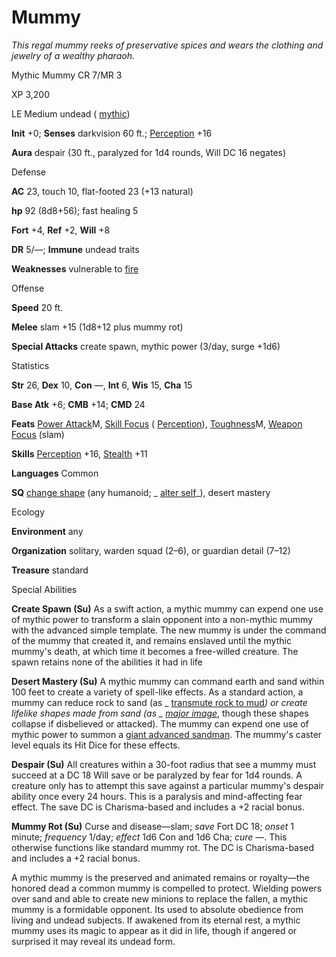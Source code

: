 # Mummy

_This regal mummy reeks of preservative spices and wears the clothing and jewelry of a wealthy pharaoh._

Mythic Mummy CR 7/MR 3

XP 3,200

LE Medium undead ( [mythic](/pathfinderRPG/prd/mythicAdventures/mythicMonsters.html#_mythic-subtype))

**Init** +0; **Senses** darkvision 60 ft.; [Perception](/pathfinderRPG/prd/skills/perception.html#_perception) +16

**Aura** despair (30 ft., paralyzed for 1d4 rounds, Will DC 16 negates)

Defense

**AC** 23, touch 10, flat-footed 23 (+13 natural)

**hp** 92 (8d8+56); fast healing 5

**Fort** +4, **Ref** +2, **Will** +8

**DR** 5/—; **Immune** undead traits

**Weaknesses** vulnerable to [fire](/pathfinderRPG/prd/monsters/creatureTypes.html#_fire-subtype)

Offense

**Speed** 20 ft.

**Melee** slam +15 (1d8+12 plus mummy rot)

**Special Attacks** create spawn, mythic power (3/day, surge +1d6)

Statistics

**Str** 26, **Dex** 10, **Con** —, **Int** 6, **Wis** 15, **Cha** 15

**Base Atk** +6; **CMB** +14; **CMD** 24

**Feats** [Power Attack](/pathfinderRPG/prd/mythicAdventures/mythicFeats.html#_power-attack-mythic)M, [Skill Focus](/pathfinderRPG/prd/feats.html#_skill-focus) ( [Perception](/pathfinderRPG/prd/skills/perception.html#_perception)), [Toughness](/pathfinderRPG/prd/mythicAdventures/mythicFeats.html#_toughness-mythic)M, [Weapon Focus](/pathfinderRPG/prd/feats.html#_weapon-focus) (slam)

**Skills** [Perception](/pathfinderRPG/prd/skills/perception.html#_perception) +16, [Stealth](/pathfinderRPG/prd/skills/stealth.html#_stealth) +11

**Languages** Common

**SQ** [change shape](/pathfinderRPG/prd/monsters/universalMonsterRules.html#_change-shape) (any humanoid; _ [alter self](/pathfinderRPG/prd/spells/alterSelf.html#_alter-self)_), desert mastery

Ecology

**Environment** any

**Organization** solitary, warden squad (2–6), or guardian detail (7–12)

**Treasure** standard

Special Abilities

**Create Spawn (Su)** As a swift action, a mythic mummy can expend one use of mythic power to transform a slain opponent into a non-mythic mummy with the advanced simple template. The new mummy is under the command of the mummy that created it, and remains enslaved until the mythic mummy's death, at which time it becomes a free-willed creature. The spawn retains none of the abilities it had in life

**Desert Mastery (Su)** A mythic mummy can command earth and sand within 100 feet to create a variety of spell-like effects. As a standard action, a mummy can reduce rock to sand (as _ [transmute rock to mud](/pathfinderRPG/prd/spells/transmuteRockToMud.html#_transmute-rock-to-mud)_) or create lifelike shapes made from sand (as _ [major image](/pathfinderRPG/prd/spells/majorImage.html#_major-image)_, though these shapes collapse if disbelieved or attacked). The mummy can expend one use of mythic power to summon a [giant advanced sandman](/pathfinderRPG/prd/additionalMonsters/sandman.html#_sandman). The mummy's caster level equals its Hit Dice for these effects.

**Despair (Su)** All creatures within a 30-foot radius that see a mummy must succeed at a DC 18 Will save or be paralyzed by fear for 1d4 rounds. A creature only has to attempt this save against a particular mummy's despair ability once every 24 hours. This is a paralysis and mind-affecting fear effect. The save DC is Charisma-based and includes a +2 racial bonus.

**Mummy Rot (Su)** Curse and disease—slam; _save_ Fort DC 18; _onset_ 1 minute; _frequency_ 1/day; _effect_ 1d6 Con and 1d6 Cha; _cure_ —. This otherwise functions like standard mummy rot. The DC is Charisma-based and includes a +2 racial bonus.

A mythic mummy is the preserved and animated remains or royalty—the honored dead a common mummy is compelled to protect. Wielding powers over sand and able to create new minions to replace the fallen, a mythic mummy is a formidable opponent. Its used to absolute obedience from living and undead subjects. If awakened from its eternal rest, a mythic mummy uses its magic to appear as it did in life, though if angered or surprised it may reveal its undead form.

